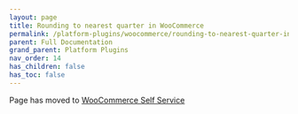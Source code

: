 ```yaml
---
layout: page
title: Rounding to nearest quarter in WooCommerce
permalink: /platform-plugins/woocommerce/rounding-to-nearest-quarter-in-woocommerce
parent: Full Documentation
grand_parent: Platform Plugins
nav_order: 14
has_children: false
has_toc: false
---
```


Page has moved to [WooCommerce Self Service](woocommerce-self-service)






